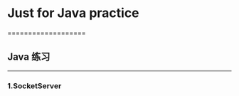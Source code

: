 # Just for Java practice
===================
## Java 练习
-------------------
### 1.SocketServer 
    
